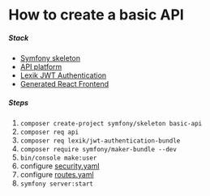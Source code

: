# How to create a basic API

##### Stack 
- [Symfony skeleton](https://symfony.com/doc/current/setup.html#creating-symfony-applications)
- [API platform](https://api-platform.com/)
- [Lexik JWT Authentication](https://github.com/lexik/LexikJWTAuthenticationBundle) 
- [Generated React Frontend](https://api-platform.com/docs/client-generator/react/)

##### Steps
1. `composer create-project symfony/skeleton basic-api`
2. `composer req api`
3. `composer req lexik/jwt-authentication-bundle`
4. `composer require symfony/maker-bundle --dev`
5. `bin/console make:user` 
6.  configure [security.yaml](https://github.com/oratora/web-development-php/blob/master/symfony/api/basic/config/security.yaml)
7. configure [routes.yaml](https://github.com/oratora/web-development-php/blob/master/symfony/api/basic/config/routes.yaml)
8. `symfony server:start`

